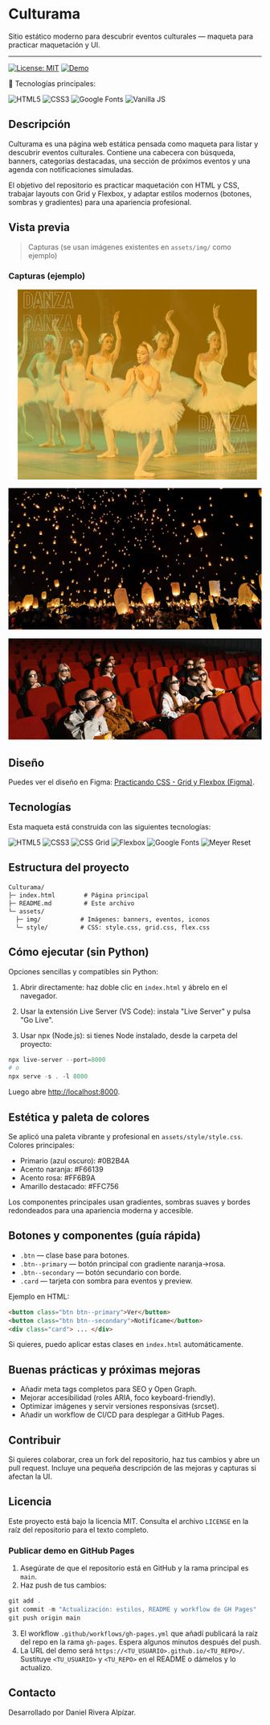 # Culturama

Sitio estático moderno para descubrir eventos culturales — maqueta para practicar maquetación y UI.

---

[![License: MIT](https://img.shields.io/badge/License-MIT-yellow.svg)](LICENSE)
[![Demo](https://img.shields.io/badge/Demo-GitHub%20Pages-blue?style=for-the-badge)](https://dany1986-dra.github.io/Culturama/)

<!-- Badges de tecnologías -->

:rocket: Tecnologías principales:

![HTML5](https://img.shields.io/badge/HTML5-%23E34F26.svg?style=for-the-badge&logo=html5&logoColor=white) ![CSS3](https://img.shields.io/badge/CSS3-%231572B6.svg?style=for-the-badge&logo=css3&logoColor=white) ![Google Fonts](https://img.shields.io/badge/Google%20Fonts-typography-blue?style=for-the-badge&logo=google) ![Vanilla JS](https://img.shields.io/badge/Vanilla-JS-lightgrey?style=for-the-badge&logo=javascript)

## Descripción

Culturama es una página web estática pensada como maqueta para listar y descubrir eventos culturales. Contiene una cabecera con búsqueda, banners, categorías destacadas, una sección de próximos eventos y una agenda con notificaciones simuladas.

El objetivo del repositorio es practicar maquetación con HTML y CSS, trabajar layouts con Grid y Flexbox, y adaptar estilos modernos (botones, sombras y gradientes) para una apariencia profesional.

## Vista previa

> Capturas (se usan imágenes existentes en `assets/img/` como ejemplo)

### Capturas (ejemplo)

![Banner principal](assets/img/banner1.png)

![Evento de ejemplo](assets/img/evento-1.png)

![Agenda (ejemplo)](assets/img/agenda-1.png)

## Diseño
Puedes ver el diseño en Figma: [Practicando CSS - Grid y Flexbox (Figma)](https://www.figma.com/design/DDapk3Dl8AUODTIAVMfl3I/Practicando-CSS--Grid-y-Flexbox--Copy-?node-id=79-289&p=f&t=1f3h42U8yP5VXwnJ-0).

## Tecnologías

Esta maqueta está construida con las siguientes tecnologías:

![HTML5](https://img.shields.io/badge/-HTML5-orange?style=for-the-badge&logo=html5) ![CSS3](https://img.shields.io/badge/-CSS3-blue?style=for-the-badge&logo=css3) ![CSS Grid](https://img.shields.io/badge/-CSS%20Grid-%237F8FFE?style=for-the-badge) ![Flexbox](https://img.shields.io/badge/-Flexbox-%2356B78C?style=for-the-badge) ![Google Fonts](https://img.shields.io/badge/-Google%20Fonts-4285F4?style=for-the-badge&logo=google) ![Meyer Reset](https://img.shields.io/badge/-Meyer%20Reset-%23D9D9D9?style=for-the-badge)

## Estructura del proyecto

```text
Culturama/
├─ index.html        # Página principal
├─ README.md         # Este archivo
└─ assets/
  ├─ img/           # Imágenes: banners, eventos, iconos
  └─ style/         # CSS: style.css, grid.css, flex.css
```

## Cómo ejecutar (sin Python)

Opciones sencillas y compatibles sin Python:

1. Abrir directamente: haz doble clic en `index.html` y ábrelo en el navegador.

2. Usar la extensión Live Server (VS Code): instala "Live Server" y pulsa "Go Live".

3. Usar npx (Node.js): si tienes Node instalado, desde la carpeta del proyecto:

```powershell
npx live-server --port=8000
# o
npx serve -s . -l 8000
```

Luego abre [http://localhost:8000](http://localhost:8000).

## Estética y paleta de colores

Se aplicó una paleta vibrante y profesional en `assets/style/style.css`. Colores principales:

- Primario (azul oscuro): #0B2B4A
- Acento naranja: #F66139
- Acento rosa: #FF6B9A
- Amarillo destacado: #FFC756

Los componentes principales usan gradientes, sombras suaves y bordes redondeados para una apariencia moderna y accesible.

## Botones y componentes (guía rápida)

- `.btn` — clase base para botones.
- `.btn--primary` — botón principal con gradiente naranja→rosa.
- `.btn--secondary` — botón secundario con borde.
- `.card` — tarjeta con sombra para eventos y preview.

Ejemplo en HTML:

```html
<button class="btn btn--primary">Ver</button>
<button class="btn btn--secondary">Notifícame</button>
<div class="card"> ... </div>
```

Si quieres, puedo aplicar estas clases en `index.html` automáticamente.

## Buenas prácticas y próximas mejoras

- Añadir meta tags completos para SEO y Open Graph.
- Mejorar accesibilidad (roles ARIA, foco keyboard-friendly).
- Optimizar imágenes y servir versiones responsivas (srcset).
- Añadir un workflow de CI/CD para desplegar a GitHub Pages.

## Contribuir

Si quieres colaborar, crea un fork del repositorio, haz tus cambios y abre un pull request. Incluye una pequeña descripción de las mejoras y capturas si afectan la UI.

## Licencia

Este proyecto está bajo la licencia MIT. Consulta el archivo `LICENSE` en la raíz del repositorio para el texto completo.

### Publicar demo en GitHub Pages

1. Asegúrate de que el repositorio está en GitHub y la rama principal es `main`.
2. Haz push de tus cambios:

```powershell
git add .
git commit -m "Actualización: estilos, README y workflow de GH Pages"
git push origin main
```

3. El workflow `.github/workflows/gh-pages.yml` que añadí publicará la raíz del repo en la rama `gh-pages`. Espera algunos minutos después del push.
4. La URL del demo será `https://<TU_USUARIO>.github.io/<TU_REPO>/`. Sustituye `<TU_USUARIO>` y `<TU_REPO>` en el README o dámelos y lo actualizo.

## Contacto

Desarrollado por Daniel Rivera Alpízar.





